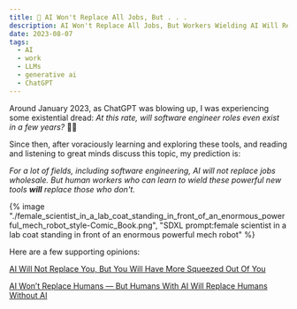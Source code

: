 ```yaml
---
title: 🤖 AI Won't Replace All Jobs, But . . .
description: AI Won't Replace All Jobs, But Workers Wielding AI Will Replace Those Without AI
date: 2023-08-07
tags:
  - AI
  - work
  - LLMs
  - generative ai
  - ChatGPT
---
```


Around January 2023, as ChatGPT was blowing up, I was experiencing some existential dread: _At this rate, will software engineer roles even exist in a few years?_ 🤔😳

Since then, after voraciously learning and exploring these tools, and reading and listening to great minds discuss this topic, my prediction is:

_For a lot of fields, including software engineering, AI will not replace jobs wholesale. But human workers who can learn to wield these powerful new tools **will** replace those who don't._

{% image "./female_scientist_in_a_lab_coat_standing_in_front_of_an_enormous_powerful_mech_robot_style-Comic_Book.png", "SDXL prompt:female scientist in a lab coat standing in front of an enormous powerful mech robot" %}

Here are a few supporting opinions:

[AI Will Not Replace You, But You Will Have More Squeezed Out Of You](https://jjacky.substack.com/p/ai-will-not-replace-you-but-you-will)

[AI Won’t Replace Humans — But Humans With AI Will Replace Humans Without AI](https://hbr.org/2023/08/ai-wont-replace-humans-but-humans-with-ai-will-replace-humans-without-ai)
